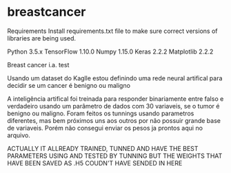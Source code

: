 # breastcancer
Requirements
Install requirements.txt file to make sure correct versions of libraries are being used.

Python 3.5.x
TensorFlow 1.10.0
Numpy 1.15.0
Keras 2.2.2
Matplotlib 2.2.2


Breast cancer i.a. test




Usando um dataset do Kaglle estou definindo uma rede neural artifical para decidir se um cancer
é benigno ou maligno

A inteligência artifical foi treinada para responder binariamente entre falso e verdadeiro usando
um parâmetro de dados com 30 variaveis, se o tumor é benigno ou maligno.
Foram feitos os tunnings usando parametros diferentes, mas bem próximos uns aos outros por não possuir
grande base de variaveis. Porém não consegui enviar os pesos ja prontos aqui no arquivo.

ACTUALLY IT ALLREADY TRAINED, TUNNED AND HAVE THE BEST PARAMETERS USING AND TESTED BY TUNNING 
BUT THE WEIGHTS THAT HAVE BEEN SAVED AS .H5 COUDN'T HAVE SENDED IN HERE
